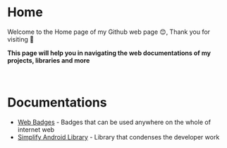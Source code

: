 # Home

Welcome to the Home page of my Github web page 😊, Thank you for visiting 🙌 

**This page will help you in navigating the web documentations of my projects, libraries and more**

<br>

# Documentations

- [Web Badges](https://arnoldvaz27.github.io) - Badges that can be used anywhere on the whole of internet web
- [Simplify Android Library](https://arnoldvaz27.github.io/Simplify) - Library that condenses the developer work
